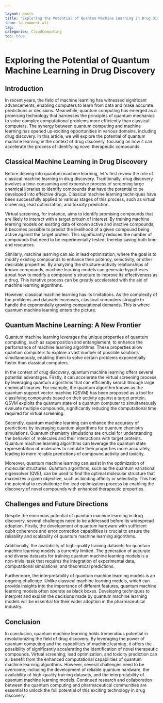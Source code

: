 ```yaml
---

layout: posts
title: "Exploring the Potential of Quantum Machine Learning in Drug Discovery"
icon: fa-comment-alt
tag:      
categories: CloudComputing
toc: true
---
```




# Exploring the Potential of Quantum Machine Learning in Drug Discovery

## Introduction

In recent years, the field of machine learning has witnessed significant advancements, enabling computers to learn from data and make accurate predictions or decisions. Meanwhile, quantum computing has emerged as a promising technology that harnesses the principles of quantum mechanics to solve complex computational problems more efficiently than classical computers. The synergy between quantum computing and machine learning has opened up exciting opportunities in various domains, including drug discovery. In this article, we will explore the potential of quantum machine learning in the context of drug discovery, focusing on how it can accelerate the process of identifying novel therapeutic compounds.

## Classical Machine Learning in Drug Discovery

Before delving into quantum machine learning, let's first review the role of classical machine learning in drug discovery. Traditionally, drug discovery involves a time-consuming and expensive process of screening large chemical libraries to identify compounds that have the potential to be developed into effective drugs. Classical machine learning techniques have been successfully applied to various stages of this process, such as virtual screening, lead optimization, and toxicity prediction.

Virtual screening, for instance, aims to identify promising compounds that are likely to interact with a target protein of interest. By training machine learning models on existing data of known active and inactive compounds, it becomes possible to predict the likelihood of a given compound being active against the target protein. This significantly reduces the number of compounds that need to be experimentally tested, thereby saving both time and resources.

Similarly, machine learning can aid in lead optimization, where the goal is to modify existing compounds to enhance their potency, selectivity, or other desirable properties. By analyzing the structure-activity relationships of known compounds, machine learning models can generate hypotheses about how to modify a compound's structure to improve its effectiveness as a drug. This iterative process can be greatly accelerated with the aid of machine learning algorithms.

However, classical machine learning has its limitations. As the complexity of the problems and datasets increases, classical computers struggle to handle the exponentially growing computational demands. This is where quantum machine learning enters the picture.

## Quantum Machine Learning: A New Frontier

Quantum machine learning leverages the unique properties of quantum computing, such as superposition and entanglement, to enhance the performance of machine learning algorithms. These properties allow quantum computers to explore a vast number of possible solutions simultaneously, enabling them to solve certain problems exponentially faster than classical computers.

In the context of drug discovery, quantum machine learning offers several potential advantages. Firstly, it can accelerate the virtual screening process by leveraging quantum algorithms that can efficiently search through large chemical libraries. For example, the quantum algorithm known as the quantum support vector machine (QSVM) has been proposed as a tool for classifying compounds based on their activity against a target protein. QSVM exploits the quantum state of a quantum computer to simultaneously evaluate multiple compounds, significantly reducing the computational time required for virtual screening.

Secondly, quantum machine learning can enhance the accuracy of predictions by leveraging quantum algorithms for quantum chemistry simulations. Quantum chemistry simulations are crucial for understanding the behavior of molecules and their interactions with target proteins. Quantum machine learning algorithms can leverage the quantum state representation of molecules to simulate their properties more accurately, leading to more reliable predictions of compound activity and toxicity.

Moreover, quantum machine learning can assist in the optimization of molecular structures. Quantum algorithms, such as the quantum variational eigensolver (QVE), can be used to find the optimal molecular structure that maximizes a given objective, such as binding affinity or selectivity. This has the potential to revolutionize the lead optimization process by enabling the discovery of novel compounds with enhanced therapeutic properties.

## Challenges and Future Directions

Despite the enormous potential of quantum machine learning in drug discovery, several challenges need to be addressed before its widespread adoption. Firstly, the development of quantum hardware with sufficient qubit coherence and error correction capabilities is crucial to ensure the reliability and scalability of quantum machine learning algorithms.

Additionally, the availability of high-quality training datasets for quantum machine learning models is currently limited. The generation of accurate and diverse datasets for training quantum machine learning models is a non-trivial task that requires the integration of experimental data, computational simulations, and theoretical predictions.

Furthermore, the interpretability of quantum machine learning models is an ongoing challenge. Unlike classical machine learning models, which can provide insights into the importance of different features, quantum machine learning models often operate as black boxes. Developing techniques to interpret and explain the decisions made by quantum machine learning models will be essential for their wider adoption in the pharmaceutical industry.

## Conclusion

In conclusion, quantum machine learning holds tremendous potential in revolutionizing the field of drug discovery. By leveraging the power of quantum computing and the capabilities of machine learning, it offers the possibility of significantly accelerating the identification of novel therapeutic compounds. Virtual screening, lead optimization, and toxicity prediction can all benefit from the enhanced computational capabilities of quantum machine learning algorithms. However, several challenges need to be overcome, including the development of reliable quantum hardware, the availability of high-quality training datasets, and the interpretability of quantum machine learning models. Continued research and collaboration between the quantum computing and pharmaceutical communities are essential to unlock the full potential of this exciting technology in drug discovery.
